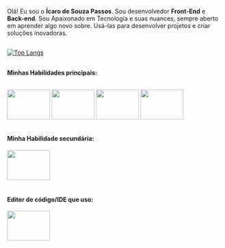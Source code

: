 Olá! Eu sou o **Ícaro de Souza Passos**. Sou desenvolvedor **Front-End** e **Back-end**. Sou Apaixonado em Tecnologia e suas nuances, sempre aberto em aprender algo novo sobre. Usá-las para desenvolver projetos e criar soluções inovadoras.

##

[![Top Langs](https://github-readme-stats.vercel.app/api/top-langs/?username=ipasouza99&theme=dracula&layout=compact)](https://github.com/ipasouza99/github-readme-stats)

##
**Minhas Habilidades principais:**
<div style ="display: inline_block"><br/>
 <img align="center" height="70" width="100" alt="" src="https://cdn.jsdelivr.net/gh/devicons/devicon@latest/icons/html5/html5-original-wordmark.svg">
 <img align="center" height="70" width="100" alt="" src="https://cdn.jsdelivr.net/gh/devicons/devicon@latest/icons/css3/css3-original-wordmark.svg">
 <img align="center" height="70" width="100" alt="" src="https://cdn.jsdelivr.net/gh/devicons/devicon@latest/icons/javascript/javascript-original.svg">  
 <img align="center" height="70" width="100" alt="" src="https://cdn.jsdelivr.net/gh/devicons/devicon@latest/icons/python/python-original-wordmark.svg"> 
  </div> 
  
  
  <div style ="display: inline_block"><br/>
   <h4>Minha Habilidade secundária:</h4>
 <img align="center" height="70" width="100" alt="" src="https://cdn.jsdelivr.net/gh/devicons/devicon@latest/icons/java/java-original-wordmark.svg">
  </div> 

  
<div style ="display: inline_block"><br/>
   <h4>Editor de código/IDE que uso:</h4>
 <img align="center" height="70" width="100" alt="" src="https://cdn.jsdelivr.net/gh/devicons/devicon@latest/icons/vscode/vscode-original-wordmark.svg">
  </div> 
